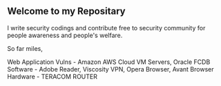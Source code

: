 ## Welcome to my Repositary

I write security codings and contribute free to security community for people awareness and people's welfare.

So far miles,

Web Application Vulns - Amazon AWS Cloud VM Servers, Oracle FCDB
Software              - Adobe Reader, Viscosity VPN, Opera Browser, Avant Browser
Hardware              - TERACOM ROUTER
